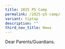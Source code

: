 ```yaml
---
title: 2025 P5 Camp
permalink: /2025-p5-camp/
variant: tiptap
description: ""
third_nav_title: News
---
```

<p>Dear Parents/Guardians.</p>
<p></p>